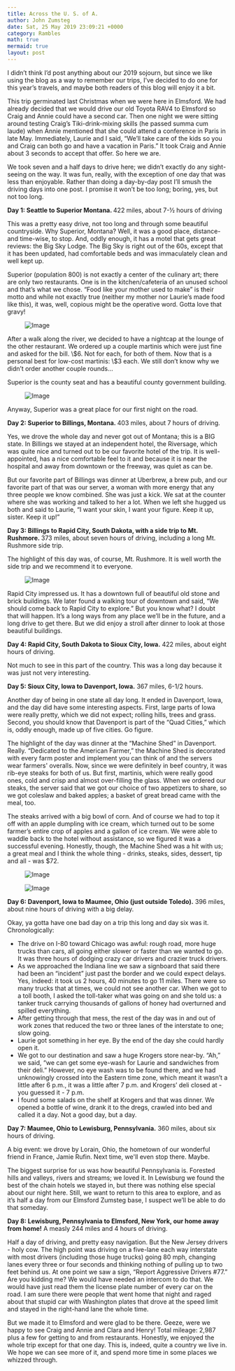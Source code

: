 ```yaml
---
title: Across the U. S. of A.
author: John Zumsteg
date: Sat, 25 May 2019 23:09:21 +0000
category: Rambles
math: true
mermaid: true
layout: post
---
```

<p class="p2"><span class="s1">I didn’t think I’d post anything about our 2019 sojourn, but since we like using the blog as a way to remember our trips, I’ve decided to do one for this year’s travels, and maybe both readers of this blog will enjoy it a bit.</span></p>
<p class="p2"><span class="s1">This trip germinated last Christmas when we were here in Elmsford. We had already decided that we would drive our old Toyota RAV4 to Elmsford so Craig and Annie could have a second car. Then one night we were sitting around testing Craig’s Tiki-drink-mixing skills (he passed summa cum laude) when Annie mentioned that she could attend a conference in Paris in late May. Immediately, Laurie and I said, “We’ll take care of the kids so you and Craig can both go and have a vacation in Paris.” It took Craig and Annie about 3 seconds to accept that offer. So here we are.</span></p>
<p class="p2"><span class="s1">We took seven and a half days to drive here; we didn’t exactly do any sight-seeing on the way. It was fun, really, with the exception of one day that was less than enjoyable. Rather than doing a day-by-day post I’ll smush the driving days into one post. I promise it won’t be too long; boring, yes, but not too long.</span></p>
<p class="p3"><span class="s2"><b>Day 1: Seattle to Superior Montana. </b></span><span class="s1">422 miles, about 7-½ hours of driving</span></p>
<p class="p2"><span class="s1">This was a pretty easy drive, not too long and through some beautiful countryside. Why Superior, Montana? Well, it was a good place, distance- and time-wise, to stop. And, oddly enough, it has a motel that gets great reviews: the Big Sky Lodge. The Big Sky is right out of the 60s, except that it has been updated, had comfortable beds and was immaculately clean and well kept up. </span></p>
<p class="p2"><span class="s1">Superior (population 800) is not exactly a center of the culinary art; there are only two restaurants. One is in the kitchen/cafeteria of an unused school and that’s what we chose. “Food like your mother used to make” is their motto and while not exactly true (neither my mother nor Laurie’s made food like this), it was, well, copious might be the operative word. Gotta love that gravy!</span></p>
<figure class = "portrait">
	<img src="{{"/assets/images/2019/05/IMG_2695.jpg" | prepend: site.baseurl  }}" alt="Image" />
	<figcaption></figcaption>
</figure>


<p class="p2"><span class="s1">After a walk along the river, we decided to have a nightcap at the lounge of the other restaurant. We ordered up a couple martinis which were just fine and asked for the bill.  \$6. Not for each, for both of them. Now that is a personal best for low-cost martinis: \$3 each. We still don’t know why we didn’t order another couple rounds…</span></p>
Superior is the county seat and has a beautiful county government building.

<figure class = "landscape">
	<img src="{{"/assets/images/2019/05/IMG_2691.jpg" | prepend: site.baseurl  }}" alt="Image" />
	<figcaption></figcaption>
</figure>


<p class="p2"><span class="s1">Anyway, Superior was a great place for our first night on the road.</span></p>
<p class="p4"><span class="s1"><b>Day 2: Superior to Billings, Montana. </b>403 miles, about 7 hours of driving.</span></p>
<p class="p2"><span class="s1">Yes, we drove the whole day and never got out of Montana; this is a BIG state. In Billings we stayed at an independent hotel, the Riversage, which was quite nice and turned out to be our favorite hotel of the trip. It is well-appointed, has a nice comfortable feel to it and because it is near the hospital and away from downtown or the freeway, was quiet as can be. </span></p>
<p class="p2"><span class="s1">But our favorite part of Billings was dinner at Uberbrew, a brew pub, and our favorite part of that was our server, a woman with more energy that any three people we know combined. She was just a kick. We sat at the counter where she was working and talked to her a lot. When we left she hugged us both and said to Laurie, “I want your skin, I want your figure. Keep it up, sister. Keep it up!” </span></p>
<p class="p4"><span class="s1"><b>Day 3: Billings to Rapid City, South Dakota, with a side trip to Mt. Rushmore. </b>373 miles, about seven hours of driving, including a long Mt. Rushmore side trip.</span></p>
<p class="p2"><span class="s1">The highlight of this day was, of course, Mt. Rushmore. It is well worth the side trip and we recommend it to everyone.</span></p>
<figure class = "landscape">
	<img src="{{"/assets/images/2019/05/DSC08441.jpg" | prepend: site.baseurl  }}" alt="Image" />
	<figcaption></figcaption>
</figure>


<p class="p2"><span class="s1">Rapid City impressed us. It has a downtown full of beautiful old stone and brick buildings. We later found a walking tour of downtown and said, “We should come back to Rapid City to explore.” But you know what? I doubt that will happen. It’s a long ways from any place we’ll be in the future, and a long drive to get there. But we did enjoy a stroll after dinner to look at those beautiful buildings.</span></p>
<p class="p5"><span class="s1"><b>Day 4: Rapid City, South Dakota to Sioux City, Iowa.</b> 422 miles, about eight hours of driving.</span></p>
<p class="p2"><span class="s1">Not much to see in this part of the country. This was a long day because it was just not very interesting. </span></p>
<p class="p4"><span class="s1"><b>Day 5: Sioux City, Iowa to Davenport, Iowa.</b> 367 miles, 6-1/2 hours.</span></p>
<p class="p2"><span class="s1">Another day of being in one state all day long. It ended in Davenport, Iowa, and the day did have some interesting aspects. First, large parts of Iowa were really pretty, which we did not expect; rolling hills, trees and grass. Second, you should know that Davenport is part of the “Quad Cities,” which is, oddly enough, made up of five cities. Go figure. </span></p>
<p class="p2"><span class="s1">The highlight of the day was dinner at the “Machine Shed” in Davenport. Really. “Dedicated to the American Farmer,” the Machine Shed is decorated with every farm poster and implement you can think of and the servers wear farmers' overalls. Now, since we were definitely in beef country, it was rib-eye steaks for both of us. But first, martinis, which were really good ones, cold and crisp and almost over-filling the glass. When we ordered our steaks, the server said that we got our choice of two appetizers to share, so we got coleslaw and baked apples; a basket of great bread came with the meal, too. 

The steaks arrived with a big bowl of corn. And of course we had to top it off with an apple dumpling with ice cream, which turned out to be some farmer’s entire crop of apples and a gallon of ice cream. We were able to waddle back to the hotel without assistance, so we figured it was a successful evening. Honestly, though, the Machine Shed was a hit with us; a great meal and I think the whole thing - drinks, steaks, sides, dessert, tip and all - was $72.</span></p>
<p class="p2"><figure class = "portrait">
	<img src="{{"/assets/images/2019/05/IMG_2733.jpg" | prepend: site.baseurl  }}" alt="Image" />
	<figcaption></figcaption>
</figure>

<figure class = "portrait">
	<img src="{{"/assets/images/2019/05/IMG_2736.jpg" | prepend: site.baseurl  }}" alt="Image" />
	<figcaption></figcaption>
</figure>

</p>
<p class="p4"><span class="s1"><b>Day 6: Davenport, Iowa to Maumee, Ohio (just outside Toledo).</b> 396 miles, about nine hours of driving with a big delay.</span></p>
<p class="p2"><span class="s1">Okay, ya gotta have one bad day on a trip this long and day six was it. Chronologically:</span></p>

<ul class="ul1">
 	<li class="li2"><span class="s1">The drive on I-80 toward Chicago was awful: rough road, more huge trucks than cars, all going either slower or faster than we wanted to go. It was three hours of dodging crazy car drivers and crazier truck drivers.</span></li>
 	<li class="li2"><span class="s1">As we approached the Indiana line we saw a signboard that said there had been an “incident” just past the border and we could expect delays. Yes, indeed: it took us 2 hours, 40 minutes to go 11 miles. There were so many trucks that at times, we could not see another car. When we got to a toll booth, I asked the toll-taker what was going on and she told us: a tanker truck carrying thousands of gallons of honey had overturned and spilled everything. </span></li>
 	<li class="li2"><span class="s1">After getting through that mess, the rest of the day was in and out of work zones that reduced the two or three lanes of the interstate to one; slow going.</span></li>
 	<li class="li2"><span class="s1">Laurie got something in her eye. By the end of the day she could hardly open it. </span></li>
 	<li class="li2"><span class="s1">We got to our destination and saw a huge Krogers store near-by. “Ah,” we said, “we can get some eye-wash for Laurie and sandwiches from their deli.” However, no eye wash was to be found there, and we had unknowingly crossed into the Eastern time zone, which meant it wasn’t a little after 6 p.m., it was a little after 7 p.m. and Krogers’ deli closed at - you guessed it - 7 p.m.</span></li>
 	<li class="li2"><span class="s1">I found some salads on the shelf at Krogers and that was dinner. We opened a bottle of wine, drank it to the dregs, crawled into bed and called it a day. Not a good day, but a day.</span></li>
</ul>
<p class="p4"><span class="s1"><b>Day 7: Maumee, Ohio to Lewisburg, Pennsylvania.</b> 360 miles, about six hours of driving.</span></p>
A big event: we drove by Lorain, Ohio, the hometown of our wonderful friend in France, Jamie Rufin. Next time, we'll even stop there. Maybe.
<p class="p2"><span class="s1">The biggest surprise for us was how beautiful Pennsylvania is. Forested hills and valleys, rivers and streams; we loved it. In Lewisburg we found the best of the chain hotels we stayed in, but there was nothing else special about our night here. Still, we want to return to this area to explore, and as it’s half a day from our Elmsford Zumsteg base, I suspect we’ll be able to do that someday.</span></p>
<p class="p4"><span class="s1"><b>Day 8: Lewisburg, Pennsylvania to Elmsford, New York, our home away from home!</b> A measly 244 miles and 4 hours of driving.</span></p>
<p class="p2"><span class="s1">Half a day of driving, and pretty easy navigation. But the New Jersey drivers - holy cow. The high point was driving on a five-lane each way interstate with most drivers (including those huge trucks) going 80 mph, changing lanes every three or four seconds and thinking nothing of pulling up to two feet behind us. At one point we saw a sign, “Report Aggressive Drivers #77.” Are you kidding me? We would have needed an intercom to do that. We would have just read them the license plate number of every car on the road. I am sure there were people that went home that night and raged about that stupid car with Washington plates that drove at the speed limit and stayed in the right-hand lane the whole time.</span></p>
<p class="p2"><span class="s1">But we made it to Elmsford and were glad to be there. Geeze, were we happy to see Craig and Annie and Clara and Henry! Total mileage: 2,987 plus a few for getting to and from restaurants. Honestly, we enjoyed the whole trip except for that one day. This is, indeed, quite a country we live in. We hope we can see more of it, and spend more time in some places we whizzed through.</span></p>
